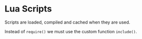 # Lua Scripts

Scripts are loaded, compiled and cached when they are used.

Instead of `require()` we must use the custom function `include()`.
